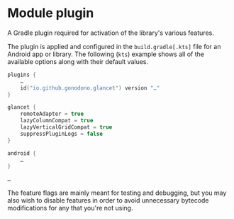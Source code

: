 # Module plugin

A Gradle plugin required for activation of the library's various features.

The plugin is applied and configured in the `build.gradle[.kts]` file for an
Android app or library. The following (`kts`) example shows all of the available
options along with their default values.

```kotlin
plugins {
    …
    id("io.github.gonodono.glancet") version "…"
}

glancet {
    remoteAdapter = true
    lazyColumnCompat = true
    lazyVerticalGridCompat = true
    suppressPluginLogs = false
}

android {
    …
}

…
```

The feature flags are mainly meant for testing and debugging, but you may also
wish to disable features in order to avoid unnecessary bytecode modifications
for any that you're not using.